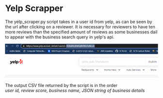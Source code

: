 # Yelp Scrapper 
The yelp_scraper.py script takes in a user id from yelp,
as can be seen by the url after clicking on a reviewer. It is necessary for
reviewers to have ten more reviews than the specified amount of reviews as some
businesses dail to appear with the business search query in yelp's api.

![URL_Example](images/yelp_url.PNG)

The output CSV file returned by the script is in the order <br>
*user id, review score, business name, JSON string of business details*

